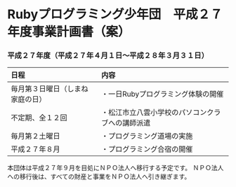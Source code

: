 # Rubyプログラミング少年団　平成２７年度事業計画書（案）

### 平成２７年度（平成２７年４月１日～平成２８年３月３１日）

| 日程 | 内容 |
|:------------|:------------|
| 毎月第３日曜日（しまね家庭の日） | ・一日Rubyプログラミング体験の開催 |
| 不定期、全１２回 | ・松江市立八雲小学校のパソコンクラブへの講師派遣 |
| 毎月第２土曜日 | ・プログラミング道場の実施 |
| 平成２７年８月 | ・プログラミング合宿の開催 |

本団体は平成２７年９月を目処にＮＰＯ法人へ移行する予定です。
ＮＰＯ法人への移行後は、すべての財産と事業をＮＰＯ法人へ引き継ぎます。
